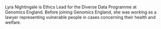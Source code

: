 Lyra Nightingale is Ethics Lead for the Diverse Data Programme at Genomics England. Before joining Genomics England, she was working as a lawyer representing vulnerable people in cases concerning their health and welfare.